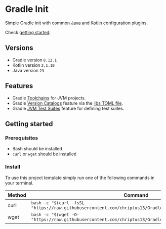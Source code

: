 # Gradle Init

Simple Gradle init with common [Java](/buildSrc/src/main/kotlin/common-java.gradle.kts)
and [Kotlin](/buildSrc/src/main/kotlin/common-kotlin.gradle.kts) configuration plugins.

Check [getting started](#Getting-started).

## Versions

* Gradle version `8.12.1`
* Kotlin version `2.1.10`
* Java version `23`

## Features

* Gradle [Toolchains](https://docs.gradle.org/current/userguide/toolchains.html) for JVM projects.
* Gradle [Version Catalogs](https://docs.gradle.org/current/userguide/platforms.html) feature via
  the [libs TOML file](/gradle/libs.versions.toml).
* Gradle [JVM Test Suites](https://docs.gradle.org/current/userguide/jvm_test_suite_plugin.html) feature for defining
  test suites.

## Getting started

### Prerequisites

* Bash should be installed
* `curl` or `wget` should be installed

### Install

To use this project template simply run one of the following commands in your terminal.

| Method | Command                                                                                                     |
|--------|-------------------------------------------------------------------------------------------------------------|
| curl   | `bash -c "$(curl -fsSL "https://raw.githubusercontent.com/chriptus13/GradleInit/refs/heads/main/init.sh")"` |
| wget   | `bash -c "$(wget -O- "https://raw.githubusercontent.com/chriptus13/GradleInit/refs/heads/main/init.sh")"`   |
